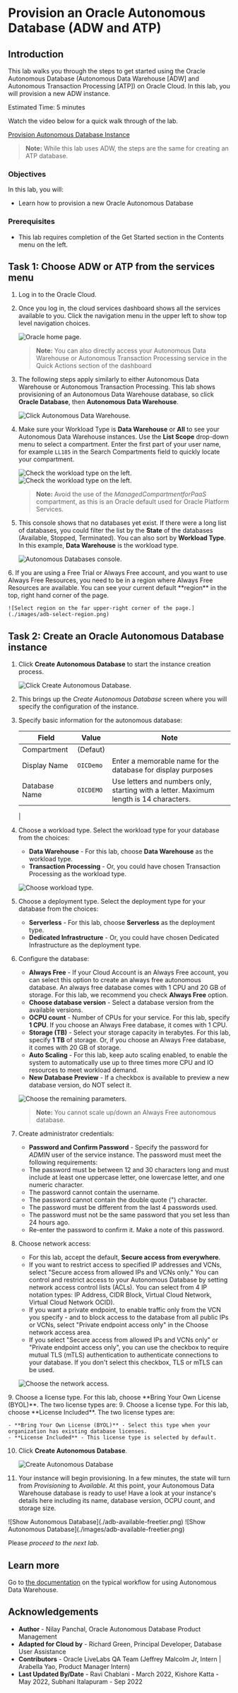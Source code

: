 # Provision an Oracle Autonomous Database (ADW and ATP)

## Introduction

This lab walks you through the steps to get started using the Oracle Autonomous Database (Autonomous Data Warehouse [ADW] and Autonomous Transaction Processing [ATP]) on Oracle Cloud. In this lab, you will provision a new ADW instance.

Estimated Time: 5 minutes

Watch the video below for a quick walk through of the lab.

[Provision Autonomous Database Instance](youtube:a6Jm7lYaCWI)

> **Note:**  While this lab uses ADW, the steps are the same for creating an ATP database.

### Objectives

In this lab, you will:

-   Learn how to provision a new Oracle Autonomous Database

### Prerequisites

- This lab requires completion of the Get Started section in the Contents menu on the left.

## Task 1: Choose ADW or ATP from the services menu

1. Log in to the Oracle Cloud.
2. Once you log in, the cloud services dashboard shows all the services available to you. Click the navigation menu in the upper left to show top level navigation choices.

    ![Oracle home page.](./images/oci-navigation.png)

    > **Note:** You can also directly access your Autonomous Data Warehouse or Autonomous Transaction Processing service in the Quick Actions section of the dashboard


3. The following steps apply similarly to either Autonomous Data Warehouse or Autonomous Transaction Processing. This lab shows provisioning of an Autonomous Data Warehouse database, so click **Oracle Database**, then **Autonomous Data Warehouse**.

    ![Click Autonomous Data Warehouse.](./images/oci-navigation-adw.png)

4. Make sure your Workload Type is __Data Warehouse__ or __All__ to see your Autonomous Data Warehouse instances. Use the __List Scope__ drop-down menu to select a compartment. <if type="livelabs">Enter the first part of your user name, for example `LL185` in the Search Compartments field to quickly locate your compartment.

    ![Check the workload type on the left.](./images/adb-choose.png)
    </if>
    <if type="freetier">
    ![Check the workload type on the left.](./images/adb-choose.png)

    > **Note:** Avoid the use of the *ManagedCompartmentforPaaS* compartment, as this is an Oracle default used for Oracle Platform Services.

5. This console shows that no databases yet exist. If there were a long list of databases, you could filter the list by the **State** of the databases (Available, Stopped, Terminated). You can also sort by **Workload Type**. In this example, **Data Warehouse** is the workload type.

    ![Autonomous Databases console.](./images/adb-no-database.png)

<if type="freetier">
6. If you are using a Free Trial or Always Free account, and you want to use Always Free Resources, you need to be in a region where Always Free Resources are available. You can see your current default **region** in the top, right hand corner of the page.

    ![Select region on the far upper-right corner of the page.](./images/adb-select-region.png)
</if>

## Task 2: Create an Oracle Autonomous Database instance

1. Click **Create Autonomous Database** to start the instance creation process.

    ![Click Create Autonomous Database.](./images/adb-start-create.png)


2.  This brings up the *Create Autonomous Database* screen where you will specify the configuration of the instance.


3. Specify basic information for the autonomous database:

    | **Field**  | **Value** | Note |
    |---|---|---|
    | Compartment | (Defaut) | |
    | Display Name | `OICDemo` | Enter a memorable name for the database for display purposes |
    | Database Name | `OICDEMO` | Use letters and numbers only, starting with a letter. Maximum length is 14 characters. |
    |


4. Choose a workload type. Select the workload type for your database from the choices:

    - **Data Warehouse** - For this lab, choose **Data Warehouse** as the workload type.
    - __Transaction Processing__ - Or, you could have chosen Transaction Processing as the workload type.

    ![Choose workload type.](./images/create-adb-workload-type.png)


5. Choose a deployment type. Select the deployment type for your database from the choices:

    - __Serverless__ - For this lab, choose __Serverless__ as the deployment type.
    - __Dedicated Infrastructure__ - Or, you could have chosen Dedicated Infrastructure as the deployment type.


6. Configure the database:

    - __Always Free__ - If your Cloud Account is an Always Free account, you can select this option to create an always free autonomous database. An always free database comes with 1 CPU and 20 GB of storage. For this lab, we recommend you check **Always Free** option.
    - __Choose database version__ - Select a database version from the available versions.
    - __OCPU count__ - Number of CPUs for your service. For this lab, specify __1 CPU__. If you choose an Always Free database, it comes with 1 CPU.
    - __Storage (TB)__ - Select your storage capacity in terabytes. For this lab, specify __1 TB__ of storage. Or, if you choose an Always Free database, it comes with 20 GB of storage.
    - __Auto Scaling__ - For this lab, keep auto scaling enabled, to enable the system to automatically use up to three times more CPU and IO resources to meet workload demand.
    - __New Database Preview__ - If a checkbox is available to preview a new database version, do NOT select it.

    ![Choose the remaining parameters.](./images/create-adb-configure.png)

    > **Note:** You cannot scale up/down an Always Free autonomous database.


7. Create administrator credentials:

    - __Password and Confirm Password__ - Specify the password for *ADMIN* user of the service instance. The password must meet the following requirements:
    - The password must be between 12 and 30 characters long and must include at least one uppercase letter, one lowercase letter, and one numeric character.
    - The password cannot contain the username.
    - The password cannot contain the double quote (") character.
    - The password must be different from the last 4 passwords used.
    - The password must not be the same password that you set less than 24 hours ago.
    - Re-enter the password to confirm it. Make a note of this password.


8. Choose network access:
    - For this lab, accept the default, **Secure access from everywhere**.
    - If you want to restrict access to specified IP addresses and VCNs, select "Secure access from allowed IPs and VCNs only." You can control and restrict access to your Autonomous Database by setting network access control lists (ACLs). You can select from 4 IP notation types: IP Address, CIDR Block, Virtual Cloud Network, Virtual Cloud Network OCID).
    - If you want a private endpoint, to enable traffic only from the VCN you specify - and to block access to the database from all public IPs or VCNs, select "Private endpoint access only" in the Choose network access area.
    - If you select "Secure access from allowed IPs and VCNs only" or "Private endpoint access only", you can use the checkbox to require mutual TLS (mTLS) authentication to authenticate connections to your database. If you don't select this checkbox, TLS or mTLS can be used.

    ![Choose the network access.](./images/create-adb-network-access.png)

<if type="livelabs">
9. Choose a license type. For this lab, choose **Bring Your Own License (BYOL)**. The two license types are:
</if>
<if type="freetier">
9. Choose a license type. For this lab, choose **License Included**. The two license types are:
</if>

    - **Bring Your Own License (BYOL)** - Select this type when your organization has existing database licenses.
    - **License Included** - This license type is selected by default.

10. Click **Create Autonomous Database**.

    ![Create Autonomous Database](./images/create-adb.png)

11.  Your instance will begin provisioning. In a few minutes, the state will turn from *Provisioning* to *Available*. At this point, your Autonomous Data Warehouse database is ready to use! Have a look at your instance's details here including its name, database version, OCPU count, and storage size.

<if type="livelabs">
    ![Show Autonomous Database](./adb-available-freetier.png)
</if>
<if type="freetier">
    ![Show Autonomous Database](./images/adb-available-freetier.png)
</if>


Please *proceed to the next lab*.

## Learn more

Go to [the documentation](https://docs.oracle.com/en/cloud/paas/autonomous-data-warehouse-cloud/user/autonomous-workflow.html#GUID-5780368D-6D40-475C-8DEB-DBA14BA675C3) on the typical workflow for using Autonomous Data Warehouse.

## Acknowledgements

- **Author** - Nilay Panchal, Oracle Autonomous Database Product Management
- **Adapted for Cloud by** - Richard Green, Principal Developer, Database User Assistance
- **Contributors** - Oracle LiveLabs QA Team (Jeffrey Malcolm Jr, Intern | Arabella Yao, Product Manager Intern)
- **Last Updated By/Date** - Ravi Chablani - March 2022, Kishore Katta - May 2022, Subhani Italapuram - Sep 2022
